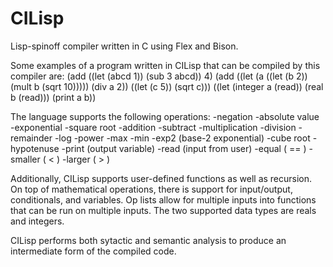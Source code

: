 # CILisp
Lisp-spinoff compiler written in C using Flex and Bison.

Some examples of a program written in CILisp that can be compiled by this compiler are:
(add ((let (abcd 1)) (sub 3 abcd)) 4)
(add ((let (a ((let (b 2)) (mult b (sqrt 10))))) (div a 2)) ((let (c 5)) (sqrt c)))
((let (integer a (read)) (real b (read))) (print a b))

The language supports the following operations:
  -negation
  -absolute value
  -exponential
  -square root
  -addition
  -subtract
  -multiplication
  -division
  -remainder
  -log
  -power
  -max
  -min
  -exp2 (base-2 exponential)
  -cube root
  -hypotenuse
  -print (output variable)
  -read (input from user)
  -equal ( == )
  -smaller ( < )
  -larger ( > )
  
  
Additionally, CILisp supports user-defined functions as well as recursion. On top of mathematical operations, 
there is support for input/output, conditionals, and variables. Op lists allow for multiple inputs into functions that can be run on multiple inputs. The two supported data types are reals and integers.

CILisp performs both sytactic and semantic analysis to produce an intermediate form of the compiled code.
